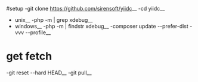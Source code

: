 #setup
-git clone https://github.com/sirensoft/yiidc__
-cd yiidc__

- unix__
-php -m | grep xdebug__
- windows__
-php -m | findstr xdebug__
-composer update --prefer-dist -vvv --profile__

# get fetch
-git reset --hard HEAD__
-git pull__
